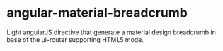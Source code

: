 # angular-material-breadcrumb
Light angularJS directive that generate a material design breadcrumb in base of the ui-router supporting HTML5 mode.
